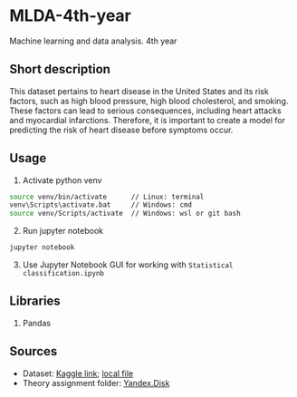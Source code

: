 # MLDA-4th-year
Machine learning and data analysis. 4th year

## Short description
This dataset pertains to heart disease in the United States and its risk factors, such as high blood pressure, high blood cholesterol, and smoking. These factors can lead to serious consequences, including heart attacks and myocardial infarctions. Therefore, it is important to create a model for predicting the risk of heart disease before symptoms occur.

## Usage
1. Activate python venv
```bash
source venv/bin/activate      // Linux: terminal
venv\Scripts\activate.bat     // Windows: cmd
source venv/Scripts/activate  // Windows: wsl or git bash
```
2. Run jupyter notebook
```bash
jupyter notebook
```

3. Use Jupyter Notebook GUI for working with `Statistical classification.ipynb`

## Libraries
1. Pandas

## Sources
* Dataset: [Kaggle link](https://www.kaggle.com/datasets/alexteboul/heart-disease-health-indicators-dataset/); [local file](dataset.csv)
* Theory assignment folder: [Yandex.Disk](https://disk.yandex.ru/d/AL50BqlKPv8jQg)